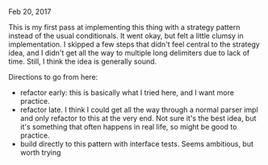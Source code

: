 Feb 20, 2017

This is my first pass at implementing this thing with a strategy pattern 
instead of the usual conditionals.  It went okay, but felt a little clumsy
in implementation.  I skipped a few steps that didn't feel central to the 
strategy idea, and I didn't get all the way to multiple long delimiters due to 
lack of time.  Still, I think the idea is generally sound.  

Directions to go from here:
* refactor early:  this is basically what I tried here, and I want more practice.
* refactor late.  I think I could get all the way through a normal parser impl
  and only refactor to this at the very end.  Not sure it's the best idea, but 
  it's something that often happens in real life, so might be good to practice. 
* build directly to this pattern with interface tests.  Seems ambitious, but worth trying
